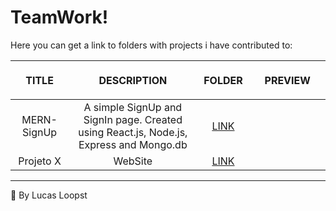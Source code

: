 # TeamWork!

Here you can get a link to folders with projects i have contributed to:

<table>
  <thead>
    <tr>
      <th align="center">
        <img width="200" height="1"> 
        <p>TITLE</p>
      </th>
      <th align="center">
        <img width="250" height="1"> 
        <p>DESCRIPTION</p>
      </th>
      <th align="center">
        <img width="100" height="1">
        <p>FOLDER</p>
      </th>
      <th align="center">
        <img width="300" height="1">
        <p>PREVIEW</p>
      </th>
    </tr>
  </thead>
  <tbody>
    <tr align="center">
      <td>MERN-SignUp</td>
      <td>A simple SignUp and SignIn page. Created using React.js, Node.js, Express and Mongo.db</td>
      <td><a href="https://github.com/LucasLoopsT/MERN-SignUp" target="blank">LINK</a></td>
      <td><img scr="" width="300px"></td>
    </tr>
    <tr align="center">
      <td>Projeto X</td>
      <td>WebSite</td>
      <td><a href="" target="blank">LINK</a></td>
      <td><img scr="" width="300px"></td>
    </tr>
  </tbody>
</table>

---

🌌 By Lucas Loopst
